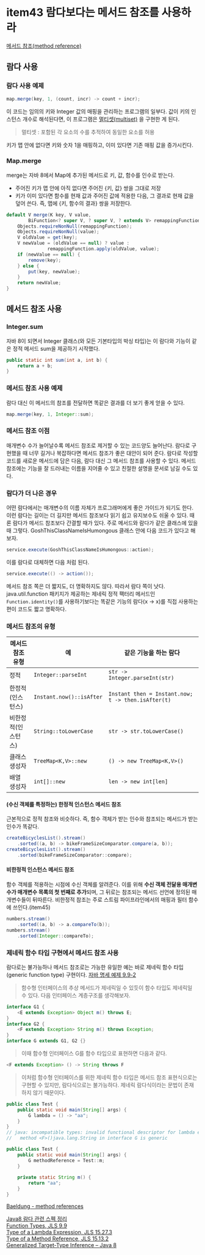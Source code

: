 # item43 람다보다는 메서드 참조를 사용하라

[메서드 참조(method reference)](https://docs.oracle.com/javase/tutorial/java/javaOO/methodreferences.html)


## 람다 사용

### 람다 사용 예제
```java
map.merge(key, 1, (count, incr) -> count + incr);
```
이 코드는 임의의 키와 Integer 값의 매핑을 관리하는 프로그램의 일부다. 값이 키의 인스턴스 개수로 해석된다면, 이 프로그램은 [멀티셋(multiset)](https://www.baeldung.com/guava-multiset) 을 구현한 게 된다.
> 멀티셋 : 포함된 각 요소의 수를 추적하여 동일한 요소를 허용

키가 맵 안에 없다면 키와 숫자 1을 매핑하고, 이미 있다면 기존 매핑 값을 증가시킨다.

### Map.merge
merge는 자바 8에서 Map에 추가된 메서드로 키, 값, 함수를 인수로 받는다.
- 주어진 키가 맵 안에 아직 없다면 주어진 {키, 값} 쌍을 그대로 저장
- 키가 이미 있다면 함수를 현재 값과 주어진 값에 적용한 다음, 그 결과로 현재 값을 덮어 쓴다. 즉, 맵에 {키, 함수의 결과} 쌍을 저장한다.
```java
default V merge(K key, V value,  
        BiFunction<? super V, ? super V, ? extends V> remappingFunction) {  
    Objects.requireNonNull(remappingFunction);  
    Objects.requireNonNull(value);  
    V oldValue = get(key);  
    V newValue = (oldValue == null) ? value :  
               remappingFunction.apply(oldValue, value);  
    if (newValue == null) {  
        remove(key);  
    } else {  
        put(key, newValue);  
    }  
    return newValue;  
}
```

## 메서드 참조 사용

### Integer.sum
자바 8이 되면서 Integer 클래스(와 모든 기본타입의 박싱 타입)는 이 람다와 기능이 같은 정적 메서드 sum을 제공하기 시작했다.
```java
public static int sum(int a, int b) {  
    return a + b;  
}
```

### 메서드 참조 사용 예제
람다 대신 이 메서드의 참조를 전달하면 똑같은 결과를 더 보기 좋게 얻을 수 있다.
```java
map.merge(key, 1, Integer::sum);
```


### 메서드 참조 이점
매개변수 수가 늘어날수록 메서드 참조로 제거할 수 있는 코드양도 늘어난다.
람다로 구현했을 때 너무 길거나 복잡하다면 메서드 참조가 좋은 대안이 되어 준다.
람다로 작성할 코드를 새로운 메서드에 담은 다음, 람다 대신 그 메서드 참조를 사용할 수 있다.
메서드 참조에는 기능을 잘 드러내는 이름을 지어줄 수 있고 친절한 설명을 문서로 남길 수도 있다.

### 람다가 더 나은 경우
어떤 람다에서는 매개변수의 이름 자체가 프로그래머에게 좋은 가이드가 되기도 한다. 이런 람다는 길이는 더 길지만 메서드 참조보다 읽기 쉽고 유지보수도 쉬울 수 있다.
때론 람다가 메서드 참조보다 간결할 때가 있다. 주로 메서드와 람다가 같은 클래스에 있을 때 그렇다.
GoshThisClassNameIsHumongous 클래스 안에 다음 코드가 있다고 해보자.
```java
service.execute(GoshThisClassNameIsHumongous::action);
```
이를 람다로 대체하면 다음 처럼 된다.
```java
service.execute(() -> action());
```
메서드 참조 쪽은 더 짧지도, 더 명확하지도 않다. 따라서 람다 쪽이 낫다.
java.util.function 패키지가 제공하는 제네릭 정적 팩터리 메서드인 `Function.identity()`를 사용하기보다는 똑같은 기능의 람다(x -> x)를 직접 사용하는 편이 코드도 짧고 명확하다.

### 메서드 참조의 유형
|메서드 참조 유형|예|같은 기능을 하는 람다|
|---|---|---|
|정적|`Integer::parseInt`|`str -> Integer.parseInt(str)`|
|한정적(인스턴스)|`Instant.now()::isAfter`|`Instant then = Instant.now;  t -> then.isAfter(t)`|
|비한정적(인스턴스)|`String::toLowerCase`|`str -> str.toLowerCase()`|
|클래스 생성자|`TreeMap<K,V>::new`|`() -> new TreeMap<K,V>()`|
|배열 생성자|`int[]::new`|`len -> new int[len]`|

#### (수신 객체를 특정하는) 한정적 인스턴스 메서드 참조
근본적으로 정적 참조와 비슷하다. 즉, 함수 객체가 받는 인수와 참조되는 메서드가 받는 인수가 똑같다.
```java
createBicyclesList().stream()
	.sorted((a, b) -> bikeFrameSizeComparator.compare(a, b));
createBicyclesList().stream() 
	.sorted(bikeFrameSizeComparator::compare);
```
#### 비한정적 인스턴스 메서드 참조
함수 객체를 적용하는 시점에 수신 객체를 알려준다. 이를 위해 **수신 객체 전달용 매개변수가 매개변수 목록의 첫 번째로 추가**되며, 그 뒤로는 참조되는 메서드 선언에 정의된 매개변수들이 뒤따른다. 비한정적 참조는 주로 스트림 파이프라인에서의 매핑과 필터 함수에 쓰인다.(item45)
```java
numbers.stream()
	.sorted((a, b) -> a.compareTo(b)); 
numbers.stream()
	.sorted(Integer::compareTo);
```

### 제네릭 함수 타입 구현에서 메서드 참조 사용
람다로는 불가능하나 메서드 참조로는 가능한 유일한 예는 바로 제네릭 함수 타입(generic function type) 구현이다. [자바 명세 예제 9.9-2](https://docs.oracle.com/javase/specs/jls/se17/html/jls-9.html#jls-9.9)
> 함수형 인터페이스의 추상 메서드가 제네릭일 수 있듯이 함수 타입도 제네릭일 수 있다. 다음 인터페이스 계층구조를 생각해보자.
```java
interface G1 {
    <E extends Exception> Object m() throws E;
}
interface G2 {
    <F extends Exception> String m() throws Exception;
}
interface G extends G1, G2 {}
```
> 이때 함수형 인터페이스 G를 함수 타입으로 표현하면 다음과 같다.
```java
<F extends Exception> () -> String throws F
```
> 이처럼 함수형 인터페이스를 위한 제네릭 함수 타입은 메서드 참조 표현식으로는 구현할 수 있지만, 람다식으로는 불가능하다. 제네릭 람다식이라는 문법이 존재하지 않기 때문이다.

```java
public class Test {  
    public static void main(String[] args) {  
        G lambda = () -> "aa";
    }
}
// java: incompatible types: invalid functional descriptor for lambda expression
//   method <F>()java.lang.String in interface G is generic
```
```java
public class Test {  
    public static void main(String[] args) {   
        G methodReference = Test::m;
    }  
  
    private static String m() {  
        return "aa";  
    }  
}
```


[Baeldung - method references](https://www.baeldung.com/java-method-references)

[Java8 람다 관련 스펙 정리](https://homoefficio.github.io/2017/02/19/Java8-%EB%9E%8C%EB%8B%A4-%EA%B4%80%EB%A0%A8-%EC%8A%A4%ED%8E%99-%EC%A0%95%EB%A6%AC/)  
[Function Types, JLS 9.9](https://docs.oracle.com/javase/specs/jls/se8/html/jls-9.html#jls-9.9)  
[Type of a Lambda Expression, JLS 15.27.3](https://docs.oracle.com/javase/specs/jls/se8/html/jls-15.html#jls-15.27.3)  
[Type of a Method Reference, JLS 15.13.2](https://docs.oracle.com/javase/specs/jls/se8/html/jls-15.html#jls-15.13.2)  
[Generalized Target-Type Inference – Java 8](https://www.baeldung.com/java-generalized-target-type-inference#generalized)  